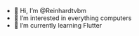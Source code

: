 - 👋 Hi, I’m @Reinhardtvbm
- 👀 I’m interested in everything computers
- 🌱 I’m currently learning Flutter

<!---
Reinhardtvbm/Reinhardtvbm is a ✨ special ✨ repository because its `README.md` (this file) appears on your GitHub profile.
You can click the Preview link to take a look at your changes.
--->
